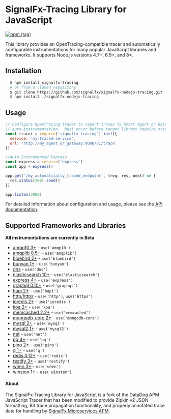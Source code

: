 # SignalFx-Tracing Library for JavaScript

[![npm (tag)](https://img.shields.io/npm/v/signalfx-tracing/dev.svg)](https://www.npmjs.com/package/signalfx-tracing/v/dev)

This library provides an OpenTracing-compatible tracer and automatically configurable instrumentations for many popular JavaScript libraries and frameworks.  It supports Node.js versions 4.7+, 6.9+, and 8+.

## Installation

```bash
  $ npm install signalfx-tracing
  # or from a cloned repository
  $ git clone https://github.com/signalfx/signalfx-nodejs-tracing.git
  $ npm install ./signalfx-nodejs-tracing
```

## Usage

```javascript
// Configure OpenTracing tracer to report traces to Smart Agent or Gateway and initiate
// auto-instrumentation.  Must occur before target library require statements.
const tracer = require('signalfx-tracing').init({
  service: 'my-traced-service', 
  url: 'http://my_agent_or_gateway:9080/v1/trace'
})

//Auto-Instrumented Express
const express = require('express')
const app = express()

app.get('/my_automatically_traced_endpoint', (req, res, next) => {
  res.status(200).send()
})

app.listen(3000)
```

For detailed information about configuration and usage, please see the [API documentation](./docs/API.md).

## Supported Frameworks and Libraries

**All instrumentations are currently in Beta**

* [amqp10 3+](https://github.com/noodlefrenzy/node-amqp10) - `use('amqp10')`
* [amqplib 0.5+](http://www.squaremobius.net/amqp.node/) - `use('amqplib')`
* [bluebird 2+](https://github.com/petkaantonov/bluebird) - `use('bluebird')`
* [bunyan 1+](https://github.com/trentm/node-bunyan) - `use('bunyan')`
* [dns](https://nodejs.org/api/dns.html) - `use('dns')`
* [elasticsearch 10+](https://www.elastic.co/guide/en/elasticsearch/client/javascript-api/current/index.html) - `use('elasticsearch')`
* [express 4+](http://expressjs.com/) - `use('express')`
* [graphql 0.10+](https://github.com/graphql/graphql-js) - `use('graphql')`
* [hapi 2+](https://hapijs.com/) - `use('hapi')`
* [http/https](https://nodejs.org/api/http.html) - `use('http')`, `use('https')`
* [ioredis 2+](https://github.com/luin/ioredis) - `use('ioredis')`
* [koa 2+](https://koajs.com/) - `use('koa')`
* [memcached 2.2+](https://github.com/3rd-Eden/memcached) - `use('memcached')`
* [mongodb-core 2+](https://github.com/mongodb-js/mongodb-core) - `use('mongodb-core')`
* [mysql 2+](https://github.com/mysqljs/mysql) - `use('mysql')`
* [mysql2 1+](https://github.com/sidorares/node-mysql2) - `use('mysql2')`
* [net](https://nodejs.org/api/net.html) - `use('net')`
* [pg 4+](https://github.com/brianc/node-postgres) - `use('pg')`
* [pino 2+](http://getpino.io/#/) - `use('pino')`
* [q 1+](https://github.com/kriskowal/q) - `use('q')`
* [redis 0.12+](https://github.com/NodeRedis/node_redis) - `use('redis')`
* [restify 3+](http://restify.com/) - `use('restify')`
* [when 3+](https://github.com/cujojs/when) - `use('when')`
* [winston 1+](https://github.com/winstonjs/winston) - `use('winston')`

#### About
The SignalFx-Tracing Library for JavaScript is a fork of the DataDog APM JavaScript Tracer that has been modified to provide Zipkin v2 JSON formatting, B3 trace propagation functionality, and properly annotated trace data for handling by [SignalFx Microservices APM](https://docs.signalfx.com/en/latest/apm/apm-overview/index.html).